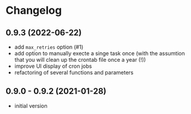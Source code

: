 # Changelog

## 0.9.3 (2022-06-22)

- add `max_retries` option (#1)
- add option to manually execte a singe task once (with the assumtion that you will clean up the crontab file once a year (!))
- improve UI display of cron jobs
- refactoring of several functions and parameters

## 0.9.0 - 0.9.2 (2021-01-28)

- initial version
